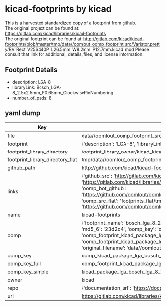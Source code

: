# kicad-footprints by kicad  
This is a harvested standardized copy of a footprint from github.  
The original project can be found at:  
https://gitlab.com/kicad/libraries/kicad-footprints  
The original footprint can be found at:
http://gitlab.com/kicad/kicad-footprints/blob/master/tmp/data//oomlout_oomp_footprint_src/Varistor.pretty/RV_Rect_V25S440P_L26.5mm_W8.2mm_P12.7mm.kicad_mod
Please consult that link for additional, details, files, and license information.  
## Footprint Details
* description: LGA-8  
* libraryLink: Bosch_LGA-8_2.5x2.5mm_P0.65mm_ClockwisePinNumbering  
* number_of_pads: 8  
## yaml dump  
| Key | Value |  
| --- | --- |  
| file | data//oomlout_oomp_footprint_src/kicad-footprints/Package_LGA.pretty/Bosch_LGA-8_2.5x2.5mm_P0.65mm_ClockwisePinNumbering.kicad_mod |  
| footprint | {'description': 'LGA-8', 'libraryLink': 'Bosch_LGA-8_2.5x2.5mm_P0.65mm_ClockwisePinNumbering', 'number_of_pads': 8} |  
| footprint_library_directory | footprint_library_owner/kicad_kicad-footprints/ |  
| footprint_library_directory_flat | tmp/data//oomlout_oomp_footprint_src/footprints_flat/kicad_package_lga_bosch_lga_8_2_5x2_5mm_p0_65mm_clockwisepinnumbering/working |  
| github_path | http://github.com/kicad/kicad-footprints/blob/master/tmp/data//oomlout_oomp_footprint_src/Package_LGA.pretty/Bosch_LGA-8_2.5x2.5mm_P0.65mm_ClockwisePinNumbering.kicad_mod |  
| links | {'github_src': 'http://gitlab.com/kicad/kicad-footprints/blob/master/tmp/data//oomlout_oomp_footprint_src/Varistor.pretty/RV_Rect_V25S440P_L26.5mm_W8.2mm_P12.7mm.kicad_mod', 'github_src_repo': 'https://gitlab.com/kicad/libraries/kicad-footprints', 'oomp_bot': 'tmp/data//oomlout_oomp_footprint_src/footprints/kicad_package_lga_bosch_lga_8_2_5x2_5mm_p0_65mm_clockwisepinnumbering/working', 'oomp_bot_github': 'https://github.com/oomlout/oomlout_oomp_footprint_bot/tree/main/tmp/data//oomlout_oomp_footprint_src/footprints/kicad_package_lga_bosch_lga_8_2_5x2_5mm_p0_65mm_clockwisepinnumbering/working', 'oomp_src_flat': 'footprints_flat/tmp/data//oomlout_oomp_footprint_src/footprints_flat/kicad_package_lga_bosch_lga_8_2_5x2_5mm_p0_65mm_clockwisepinnumbering/working', 'oomp_src_flat_github': 'https://github.com/oomlout/oomlout_oomp_footprint_src/tree/main/tmp/data//oomlout_oomp_footprint_src/footprints_flat/kicad_package_lga_bosch_lga_8_2_5x2_5mm_p0_65mm_clockwisepinnumbering/working'} |  
| name | kicad-footprints |  
| oomp | {'footprint_name': 'bosch_lga_8_2_5x2_5mm_p0_65mm_clockwisepinnumbering', 'library_name': 'package_lga', 'md5': '23d2c4ce43dbe7567163d58faa954613', 'md5_10': '23d2c4ce43', 'md5_5': '23d2c', 'md5_6': '23d2c4', 'oomp_key': 'oomp_kicad_package_lga_bosch_lga_8_2_5x2_5mm_p0_65mm_clockwisepinnumbering', 'oomp_key_extra': 'oomp_footprint_kicad_package_lga_bosch_lga_8_2_5x2_5mm_p0_65mm_clockwisepinnumbering', 'oomp_key_full': 'oomp_footprint_kicad_package_lga_bosch_lga_8_2_5x2_5mm_p0_65mm_clockwisepinnumbering_23d2c4', 'oomp_key_simple': 'kicad_package_lga_bosch_lga_8_2_5x2_5mm_p0_65mm_clockwisepinnumbering', 'original_filename': 'data//oomlout_oomp_footprint_src/kicad-footprints/Package_LGA.pretty/Bosch_LGA-8_2.5x2.5mm_P0.65mm_ClockwisePinNumbering.kicad_mod', 'owner_name': 'kicad'} |  
| oomp_key | oomp_kicad_package_lga_bosch_lga_8_2_5x2_5mm_p0_65mm_clockwisepinnumbering |  
| oomp_key_full | oomp_footprint_kicad_package_lga_bosch_lga_8_2_5x2_5mm_p0_65mm_clockwisepinnumbering |  
| oomp_key_simple | kicad_package_lga_bosch_lga_8_2_5x2_5mm_p0_65mm_clockwisepinnumbering |  
| owner | kicad |  
| repo | {'documentation_url': 'https://docs.github.com/rest/repos/repos#get-a-repository', 'message': 'Not Found'} |  
| url | https://gitlab.com/kicad/libraries/kicad-footprints |  

